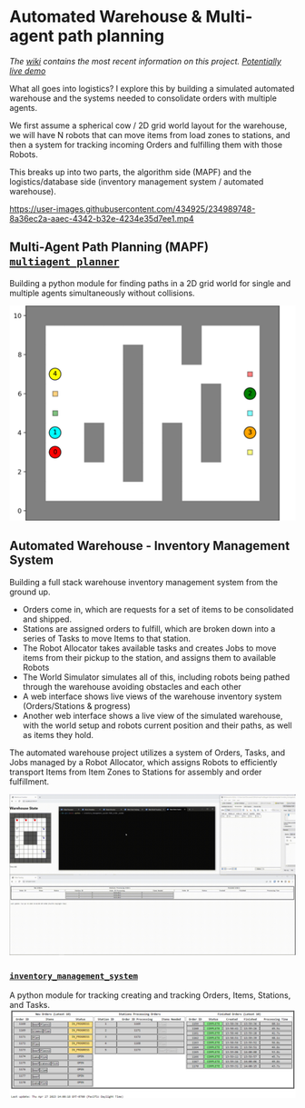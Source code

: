 # Automated Warehouse & Multi-agent path planning

*The [wiki](https://github.com/Elucidation/mapf-multiagent-robot-planning/wiki) contains the most recent information on this project. [Potentially live demo](http://warehouse.tetralark.com/)*

What all goes into logistics? I explore this by building a simulated automated warehouse and the systems needed to consolidate orders with multiple agents.

We first assume a spherical cow / 2D grid world layout for the warehouse, we will have N robots that can move items from load zones to stations, 
and then a system for tracking incoming Orders and fulfilling them with those Robots. 

This breaks up into two parts, the algorithm side (MAPF) and the logistics/database side (inventory management system / automated warehouse).



https://user-images.githubusercontent.com/434925/234989748-8a36ec2a-aaec-4342-b32e-4234e35d7ee1.mp4

## Multi-Agent Path Planning (MAPF)  [`multiagent_planner`](dev/multiagent_planner/)
Building a python module for finding paths in a 2D grid world for single and multiple agents simultaneously without collisions.

![test1 animation](media/scenario4.gif)

## Automated Warehouse - Inventory Management System

Building a full stack warehouse inventory management system from the ground up. 

* Orders come in, which are requests for a set of items to be consolidated and shipped.
* Stations are assigned orders to fulfill, which are broken down into a series of Tasks to move Items to that station.
* The Robot Allocator takes available tasks and creates Jobs to move items from their pickup to the station, and assigns them to available Robots
* The World Simulator simulates all of this, including robots being pathed through the warehouse avoiding obstacles and each other
* A web interface shows live views of the warehouse inventory system (Orders/Stations & progress)
* Another web interface shows a live view of the simulated warehouse, with the world setup and robots current position and their paths, as well as items they hold.

The automated warehouse project utilizes a system of Orders, Tasks, and Jobs managed by a Robot Allocator, which assigns Robots to efficiently transport Items from Item Zones to Stations for assembly and order fulfillment.

![Example automated warehouse](media/media_automated_warehouse_example1.gif)

### [`inventory_management_system`](dev/inventory_management_system/)

A python module for tracking creating and tracking Orders, Items, Stations, and Tasks.
![IMS Web UI](media/ims_example.png)

###

